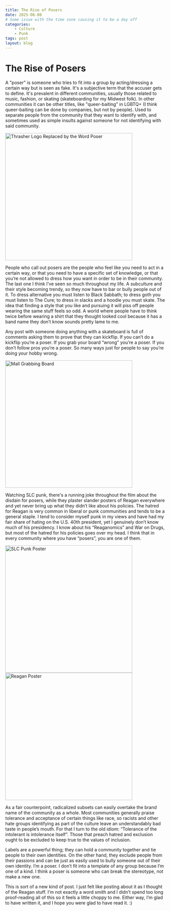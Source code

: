 ```yaml
---
title: The Rise of Posers
date: 2025-06-08
# Some issue with the time zone causing it to be a day off
categories:
    - Culture
    - Punk
tags: post
layout: blog
---
```

# The Rise of Posers

A "poser" is someone who tries to fit into a group by acting/dressing a certain way but is seen as fake. It's a subjective term that the accuser gets to define. It's prevalent in different communities, usually those related to music, fashion, or skating (skateboarding for my Midwest folk). In other communities it can be other titles, like "queer-baiting" in LGBTQ+ (I think queer-baiting can be done by companies, but not by people). Used to separate people from the community that they want to identify with, and sometimes used as simple insults against someone for not identifying with said community. 

<img src="/assets/images/thrasherPoser.jpg" alt="Thrasher Logo Replaced by the Word Poser" height="400" />

People who call out posers are the people who feel like you need to act in a certain way, or that you need to have a specific set of knowledge, or that you’re not allowed to dress how you want in order to be in their community. The last one I think I’ve seen so much throughout my life. A subculture and their style becoming trendy, so they now have to bar or bully people out of it. To dress alternative you must listen to Black Sabbath; to dress goth you must listen to The Cure; to dress in slacks and a hoodie you must skate. The idea that finding a style that you like and pursuing it will piss off people wearing the same stuff feels so odd. A world where people have to think twice before wearing a shirt that they thought looked cool because it has a band name they don’t know sounds pretty lame to me.

Any post with someone doing anything with a skateboard is full of comments asking them to prove that they can kickflip. If you can’t do a kickflip you’re a poser. If you grab your board “wrong” you’re a poser. If you don’t follow pros you’re a poser. So many ways just for people to say you’re doing your hobby wrong.

<img src="/assets/images/mallGrab.jpg" alt="Mall Grabbing Board" height="400" />

Watching SLC punk, there's a running joke throughout the film about the disdain for posers, while they plaster slander posters of Reagan everywhere and yet never bring up what they didn’t like about his policies. The hatred for Reagan is very common in liberal or punk communities and tends to be a general staple. I tend to consider myself punk in my views and have had my fair share of hating on the U.S. 40th president, yet I genuinely don’t know much of his presidency. I know about his “Reaganomics” and War on Drugs, but most of the hatred for his policies goes over my head. I think that in every community where you have “posers”, you are one of them.

<div class="img-row">
  <img src="/assets/images/SLCPunkPoster.jpg" alt="SLC Punk Poster" height="400" />
  <img src="/assets/images/reaganPoster.jpg" alt="Reagan Poster" height="400" />
</div>

As a fair counterpoint, radicalized subsets can easily overtake the brand name of the community as a whole. Most communities generally praise tolerance and acceptance of certain things like race, so racists and other hate groups identifying as part of the culture leave an understandably bad taste in people’s mouth. For that I turn to the old idiom: “Tolerance of the intolerant is intolerance itself”. Those that preach hatred and exclusion ought to be excluded to keep true to the values of inclusion.

Labels are a powerful thing; they can hold a community together and tie people to their own identities. On the other hand, they exclude people from their passions and can be just as easily used to bully someone out of their own identity. I’m a poser. I don’t fit into a template of any group because I’m one of a kind. I think a poser is someone who can break the stereotype, not make a new one.

This is sort of a new kind of post. I just felt like posting about it as I thought of the Reagan stuff. I’m not exactly a word smith and I didn’t spend too long proof-reading all of this so it feels a little choppy to me. Either way, I’m glad to have written it, and I hope you were glad to have read it. :)
